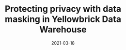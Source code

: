 ---
title: Protecting privacy with data masking in Yellowbrick Data Warehouse
date: 2021-03-18
coverImage: /uploads/Yellowbrick-BlogImage16.jpg
webcastLink: /go/protecting-privacy-with-data-masking/
pinned: false
upcoming: false
hidden: false
---